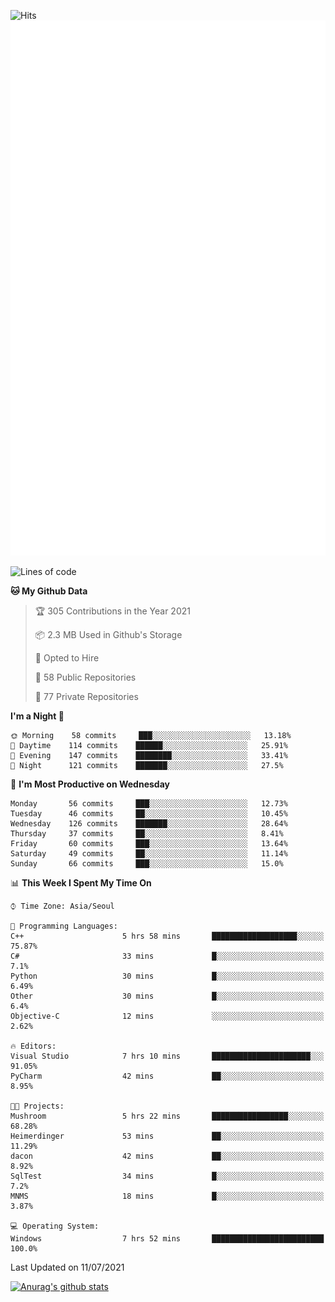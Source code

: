 ![Hits](https://hits.seeyoufarm.com/api/count/incr/badge.svg?url=https%3A%2F%2Fgithub.com%2Fkokose1234&count_bg=%2379C83D&title_bg=%23555555&icon=apple.svg&icon_color=%23E7E7E7&title=hits&edge_flat=false)
<br/>
![Metrics](https://github.com/kokose1234/kokose1234/blob/main/github-metrics.svg)

<!--START_SECTION:waka-->
![Lines of code](https://img.shields.io/badge/From%20Hello%20World%20I%27ve%20Written-13.1%20million%20lines%20of%20code-blue)

**🐱 My Github Data** 

> 🏆 305 Contributions in the Year 2021
 > 
> 📦 2.3 MB Used in Github's Storage 
 > 
> 💼 Opted to Hire
 > 
> 📜 58 Public Repositories 
 > 
> 🔑 77 Private Repositories  
 > 
**I'm a Night 🦉** 

```text
🌞 Morning    58 commits     ███░░░░░░░░░░░░░░░░░░░░░░   13.18% 
🌆 Daytime    114 commits    ██████░░░░░░░░░░░░░░░░░░░   25.91% 
🌃 Evening    147 commits    ████████░░░░░░░░░░░░░░░░░   33.41% 
🌙 Night      121 commits    ███████░░░░░░░░░░░░░░░░░░   27.5%

```
📅 **I'm Most Productive on Wednesday** 

```text
Monday       56 commits     ███░░░░░░░░░░░░░░░░░░░░░░   12.73% 
Tuesday      46 commits     ██░░░░░░░░░░░░░░░░░░░░░░░   10.45% 
Wednesday    126 commits    ███████░░░░░░░░░░░░░░░░░░   28.64% 
Thursday     37 commits     ██░░░░░░░░░░░░░░░░░░░░░░░   8.41% 
Friday       60 commits     ███░░░░░░░░░░░░░░░░░░░░░░   13.64% 
Saturday     49 commits     ██░░░░░░░░░░░░░░░░░░░░░░░   11.14% 
Sunday       66 commits     ███░░░░░░░░░░░░░░░░░░░░░░   15.0%

```


📊 **This Week I Spent My Time On** 

```text
⌚︎ Time Zone: Asia/Seoul

💬 Programming Languages: 
C++                      5 hrs 58 mins       ███████████████████░░░░░░   75.87% 
C#                       33 mins             █░░░░░░░░░░░░░░░░░░░░░░░░   7.1% 
Python                   30 mins             █░░░░░░░░░░░░░░░░░░░░░░░░   6.49% 
Other                    30 mins             █░░░░░░░░░░░░░░░░░░░░░░░░   6.4% 
Objective-C              12 mins             ░░░░░░░░░░░░░░░░░░░░░░░░░   2.62%

🔥 Editors: 
Visual Studio            7 hrs 10 mins       ██████████████████████░░░   91.05% 
PyCharm                  42 mins             ██░░░░░░░░░░░░░░░░░░░░░░░   8.95%

🐱‍💻 Projects: 
Mushroom                 5 hrs 22 mins       █████████████████░░░░░░░░   68.28% 
Heimerdinger             53 mins             ██░░░░░░░░░░░░░░░░░░░░░░░   11.29% 
dacon                    42 mins             ██░░░░░░░░░░░░░░░░░░░░░░░   8.92% 
SqlTest                  34 mins             █░░░░░░░░░░░░░░░░░░░░░░░░   7.2% 
MNMS                     18 mins             █░░░░░░░░░░░░░░░░░░░░░░░░   3.87%

💻 Operating System: 
Windows                  7 hrs 52 mins       █████████████████████████   100.0%

```


 Last Updated on 11/07/2021
<!--END_SECTION:waka-->

[![Anurag's github stats](https://github-readme-stats.vercel.app/api?username=kokose1234&theme=dracula)](https://github.com/anuraghazra/github-readme-stats)



	
